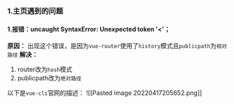 ### 1.主页遇到的问题
#### 1.报错：uncaught SyntaxError: Unexpected token '<'；
**原因：**
出现这个错误，是因为`vue-router`使用了`history`模式且`publicpath`为`相对路径`
**解决：**
1. router改为`hash`模式
2. publicpath改为`绝对路径`

以下是`vue-cli`官网的描述：
![[Pasted image 20220417205652.png]]